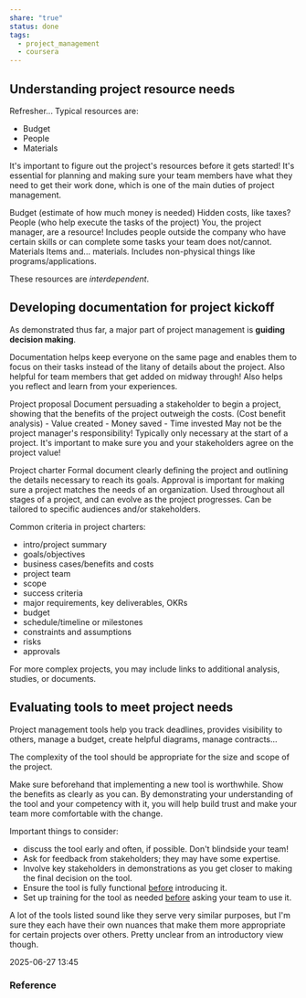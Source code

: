 ```yaml
---
share: "true"
status: done
tags:
  - project_management
  - coursera
---
```

## Understanding project resource needs

Refresher... Typical resources are:
- Budget
- People
- Materials

It's important to figure out the project's resources before it gets started! It's essential for planning and making sure your team members have what they need to get their work done, which is one of the main duties of project management.

Budget (estimate of how much money is needed)
	Hidden costs, like taxes?
People (who help execute the tasks of the project)
	You, the project manager, are a resource!
	Includes people outside the company who have certain skills or can complete some tasks your team does not/cannot.
Materials
	Items and... materials. Includes non-physical things like programs/applications.

These resources are *interdependent*. 

## Developing documentation for project kickoff

As demonstrated thus far, a major part of project management is **guiding decision making**.

Documentation helps keep everyone on the same page and enables them to focus on their tasks instead of the litany of details about the project. Also helpful for team members that get added on midway through! Also helps you reflect and learn from your experiences.

Project proposal
	Document persuading a stakeholder to begin a project, showing that the benefits of the project outweigh the costs. (Cost benefit analysis)
		- Value created
		- Money saved
		- Time invested
	May not be the project manager's responsibility!
	Typically only necessary at the start of a project.
	It's important to make sure you and your stakeholders agree on the project value!

Project charter
	Formal document clearly defining the project and outlining the details necessary to reach its goals.
	Approval is important for making sure a project matches the needs of an organization.
	Used throughout all stages of a project, and can evolve as the project progresses.
	Can be tailored to specific audiences and/or stakeholders.

Common criteria in project charters:
- intro/project summary
- goals/objectives
- business cases/benefits and costs
- project team
- scope
- success criteria
- major requirements, key deliverables, OKRs
- budget
- schedule/timeline or milestones
- constraints and assumptions
- risks
- approvals

For more complex projects, you may include links to additional analysis, studies, or documents.

## Evaluating tools to meet project needs

Project management tools help you track deadlines, provides visibility to others, manage a budget, create helpful diagrams, manage contracts...

The complexity of the tool should be appropriate for the size and scope of the project.

Make sure beforehand that implementing a new tool is worthwhile. Show the benefits as clearly as you can. By demonstrating your understanding of the tool and your competency with it, you will help build trust and make your team more comfortable with the change.

Important things to consider:
- discuss the tool early and often, if possible. Don't blindside your team!
- Ask for feedback from stakeholders; they may have some expertise.
- Involve key stakeholders in demonstrations as you get closer to making the final decision on the tool.
- Ensure the tool is fully functional <u>before</u> introducing it.
- Set up training for the tool as needed <u>before</u> asking your team to use it.

A lot of the tools listed sound like they serve very similar purposes, but I'm sure they each have their own nuances that make them more appropriate for certain projects over others. Pretty unclear from an introductory view though.


2025-06-27 13:45



### Reference



